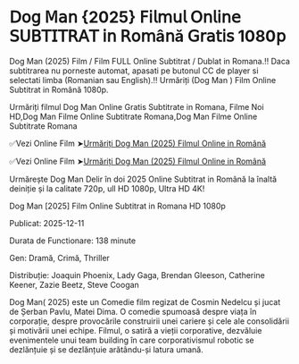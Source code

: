 # 𝖣𝗈𝗀 𝖬𝖺𝗇 {2025} 𝖥𝗂𝗅𝗆𝗎𝗅 𝖮𝗇𝗅𝗂𝗇𝖾 𝖲𝖴𝖡𝖳𝖨𝖳𝖱𝖠𝖳 𝗂𝗇 𝖱𝗈𝗆â𝗇ă 𝖦𝗋𝖺𝗍𝗂𝗌 1080𝗉

Dog Man (2025) Film / Film FULL Online Subtitrat / Dublat in Romana.️‼️ Daca subtitrarea nu porneste automat, apasati pe butonul CC de player si selectati limba (Romanian sau English).️‼️ Urmăriți (Dog Man ) Film Online Subtitrat in Română 1080p.

Urmăriți filmul Dog Man Online Gratis Subtitrate in Romana, Filme Noi HD,Dog Man Filme Online Subtitrate Romana,Dog Man Filme Online Subtitrate Romana

✅Vezi Online Film ➤[Urmăriți Dog Man (2025) Filmul Online in Română](https://t.co/Q7IX4ZoMuQ)

✅Vezi Online Film ➤[Urmăriți Dog Man (2025) Filmul Online in Română](https://t.co/Q7IX4ZoMuQ)

Urmărește Dog Man Delir în doi 2025 Online Subtitrat in Română la înaltă deiniție și la calitate 720p, ull HD 1080p, Ultra HD 4K!

Dog Man [2025] Film Online Subtitrat in Romana HD 1080p

Publicat: 2025-12-11

Durata de Functionare: 138 minute

Gen: Dramă, Crimă, Thriller 

Distribuție: Joaquin Phoenix, Lady Gaga, Brendan Gleeson, Catherine Keener, Zazie Beetz, Steve Coogan 

Dog Man( 2025) este un Comedie film regizat de Cosmin Nedelcu și jucat de Șerban Pavlu, Matei Dima. O comedie spumoasă despre viața în corporație, despre provocările construirii unei cariere și cele ale consolidării și motivării unei echipe. Filmul, o satiră a vieții corporative, dezvăluie evenimentele unui team building în care corporativismul robotic se dezlănțuie și se dezlănțuie arătându-și latura umană.

